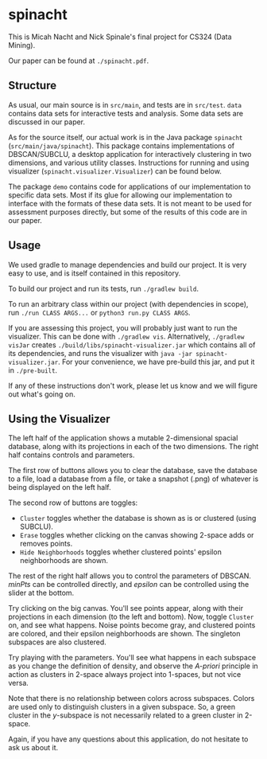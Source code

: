 # spinacht

This is Micah Nacht and Nick Spinale's final project for CS324 (Data Mining).

Our paper can be found at `./spinacht.pdf`.

## Structure

As usual, our main source is in `src/main`, and tests are in `src/test`.
`data` contains data sets for interactive tests and analysis.
Some data sets are discussed in our paper.

As for the source itself, our actual work is in the Java package `spinacht` (`src/main/java/spinacht`).
This package contains implementations of DBSCAN/SUBCLU, a desktop application for interactively clustering in two dimensions, and various utility classes.
Instructions for running and using visualizer (`spinacht.visualizer.Visualizer`) can be found below.

The package `demo` contains code for applications of our implementation to specific data sets.
Most if its glue for allowing our implementation to interface with the formats of these data sets.
It is not meant to be used for assessment purposes directly, but some of the results of this code are in our paper.

## Usage

We used gradle to manage dependencies and build our project.
It is very easy to use, and is itself contained in this repository.

To build our project and run its tests, run `./gradlew build`.

To run an arbitrary class within our project (with dependencies in scope), run `./run CLASS ARGS...` or `python3 run.py CLASS ARGS`.

If you are assessing this project, you will probably just want to run the visualizer.
This can be done with `./gradlew vis`.
Alternatively, `./gradlew visJar` creates `./build/libs/spinacht-visualizer.jar` which contains all of its dependencies, and runs the visualizer with `java -jar spinacht-visualizer.jar`.
For your convenience, we have pre-build this jar, and put it in `./pre-built`.

If any of these instructions don't work, please let us know and we will figure out what's going on.

## Using the Visualizer

The left half of the application shows a mutable 2-dimensional spacial database, along with its projections in each of the two dimensions.
The right half contains controls and parameters.

The first row of buttons allows you to clear the database, save the database to a file, load a database from a file, or take a snapshot (.png) of whatever is being displayed on the left half.

The second row of buttons are toggles:

*   `Cluster` toggles whether the database is shown as is or clustered (using SUBCLU).
*   `Erase` toggles whether clicking on the canvas showing 2-space adds or removes points.
*   `Hide Neighborhoods` toggles whether clustered points' epsilon neighborhoods are shown.

The rest of the right half allows you to control the parameters of DBSCAN.
*minPts* can be controlled directly, and *epsilon* can be controlled using the slider at the bottom.

Try clicking on the big canvas.
You'll see points appear, along with their projections in each dimension (to the left and bottom).
Now, toggle `Cluster` on, and see what happens.
Noise points become gray, and clustered points are colored, and their epsilon neighborhoods are shown.
The singleton subspaces are also clustered.

Try playing with the parameters.
You'll see what happens in each subspace as you change the definition of density, and observe the *A-priori* principle in action as clusters in 2-space always project into 1-spaces, but not vice versa.

Note that there is no relationship between colors across subspaces.
Colors are used only to distinguish clusters in a given subspace.
So, a green cluster in the *y*-subspace is not necessarily related to a green cluster in 2-space.

Again, if you have any questions about this application, do not hesitate to ask us about it.
